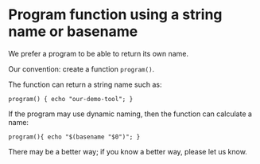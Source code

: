 # Program function using a string name or basename

We prefer a program to be able to return its own name.

Our convention: create a function `program()`.

The function can return a string name such as:

    program() { echo "our-demo-tool"; }

If the program may use dynamic naming, then the function can calculate a name:

    program(){ echo "$(basename "$0")"; }

There may be a better way; if you know a better way, please let us know.
